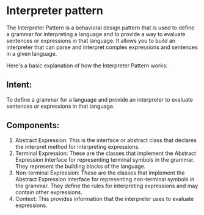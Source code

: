 # Interpreter pattern

The Interpreter Pattern is a behavioral design pattern that is used to define a grammar for interpreting a language and
to provide a way to evaluate sentences or expressions in that language. It allows you to build an interpreter that can
parse and interpret complex expressions and sentences in a given language.

Here's a basic explanation of how the Interpreter Pattern works:

## Intent:

To define a grammar for a language and provide an interpreter to evaluate sentences or expressions in that language.

## Components:

1. Abstract Expression: This is the interface or abstract class that declares the interpret method for interpreting
   expressions.
2. Terminal Expression: These are the classes that implement the Abstract Expression interface for representing terminal
   symbols in the grammar. They represent the building blocks of the language.
3. Non-terminal Expression: These are the classes that implement the Abstract Expression interface for representing
   non-terminal symbols in the grammar. They define the rules for interpreting expressions and may contain other
   expressions.
4. Context: This provides information that the interpreter uses to evaluate expressions.